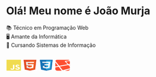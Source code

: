 # Olá! Meu nome é João Murja

📚 Técnico em Programação Web  
🖥️ Amante da Informática  
📖 Cursando Sistemas de Informação  

<div style="display: inline_block"><br>
  <img align="center" alt="Jmurja-Js" height="30" width="40" src="https://raw.githubusercontent.com/devicons/devicon/master/icons/javascript/javascript-plain.svg">
  <img align="center" alt="Jmurja-HTML" height="30" width="40" src="https://raw.githubusercontent.com/devicons/devicon/master/icons/html5/html5-original.svg">
  <img align="center" alt="Jmurja-CSS" height="30" width="40" src="https://raw.githubusercontent.com/devicons/devicon/master/icons/css3/css3-original.svg">
  <img align="center" alt="Jmurja-Laravel" height="30" width="40" src="https://raw.githubusercontent.com/devicons/devicon/master/icons/laravel/laravel-plain.svg">
</div>

